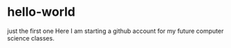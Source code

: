 # hello-world
just the first one
Here I am starting a github account for my future computer science classes.

